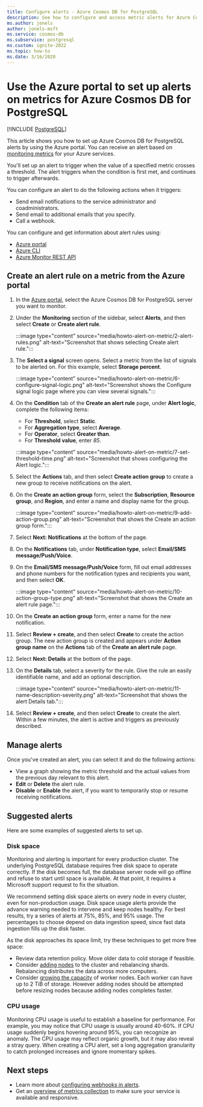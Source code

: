 ```yaml
---
title: Configure alerts - Azure Cosmos DB for PostgreSQL
description: See how to configure and access metric alerts for Azure Cosmos DB for PostgreSQL.
ms.author: jonels
author: jonels-msft
ms.service: cosmos-db
ms.subservice: postgresql
ms.custom: ignite-2022
ms.topic: how-to
ms.date: 3/16/2020
---
```


# Use the Azure portal to set up alerts on metrics for Azure Cosmos DB for PostgreSQL

[!INCLUDE [PostgreSQL](../includes/appliesto-postgresql.md)]

This article shows you how to set up Azure Cosmos DB for PostgreSQL alerts by using the Azure portal. You can receive an alert based on [monitoring metrics](concepts-monitoring.md) for your Azure services.

You'll set up an alert to trigger when the value of a specified metric crosses a threshold. The alert triggers when the condition is first met, and continues to trigger afterwards.

You can configure an alert to do the following actions when it triggers:
* Send email notifications to the service administrator and coadministrators.
* Send email to additional emails that you specify.
* Call a webhook.

You can configure and get information about alert rules using:
* [Azure portal](../../azure-monitor/alerts/alerts-metric.md#create-with-azure-portal)
* [Azure CLI](../../azure-monitor/alerts/alerts-metric.md#with-azure-cli)
* [Azure Monitor REST API](/rest/api/monitor/metricalerts)

## Create an alert rule on a metric from the Azure portal
1. In the [Azure portal](https://portal.azure.com/), select the Azure Cosmos DB for PostgreSQL server you want to monitor.

1. Under the **Monitoring** section of the sidebar, select **Alerts**, and then select **Create** or **Create alert rule**.

   :::image type="content" source="media/howto-alert-on-metric/2-alert-rules.png" alt-text="Screenshot that shows selecting Create alert rule.":::

1. The **Select a signal** screen opens. Select a metric from the list of signals to be alerted on. For this example, select **Storage percent**.
   
   :::image type="content" source="media/howto-alert-on-metric/6-configure-signal-logic.png" alt-text="Screenshot shows the Configure signal logic page where you can view several signals.":::

1. On the **Condition** tab of the **Create an alert rule** page, under **Alert logic**, complete the following items:

   - For **Threshold**, select **Static**.
   - For **Aggregation type**, select **Average**.
   - For **Operator**, select **Greater than**.
   - For **Threshold value**, enter *85*.

   :::image type="content" source="media/howto-alert-on-metric/7-set-threshold-time.png" alt-text="Screenshot that shows configuring the Alert logic.":::

1. Select the **Actions** tab, and then select **Create action group** to create a new group to receive notifications on the alert.

1. On the **Create an action group** form, select the **Subscription**, **Resource group**, and **Region**, and enter a name and display name for the group.

   :::image type="content" source="media/howto-alert-on-metric/9-add-action-group.png" alt-text="Screenshot that shows the Create an action group form.":::

1. Select **Next: Notifications** at the bottom of the page.

1. On the **Notifications** tab, under **Notification type**, select **Email/SMS message/Push/Voice**.

1. On the **Email/SMS message/Push/Voice** form, fill out email addresses and phone numbers for the notification types and recipients you want, and then select **OK**.

   :::image type="content" source="media/howto-alert-on-metric/10-action-group-type.png" alt-text="Screenshot that shows the Create an alert rule page.":::

1. On the **Create an action group** form, enter a name for the new notification.

1. Select **Review + create**, and then select **Create** to create the action group. The new action group is created and appears under **Action group name** on the **Actions** tab of the **Create an alert rule** page.

1. Select **Next: Details** at the bottom of the page.

1. On the **Details** tab, select a severity for the rule. Give the rule an easily identifiable name, and add an optional description.

   :::image type="content" source="media/howto-alert-on-metric/11-name-description-severity.png" alt-text="Screenshot that shows the alert Details tab."::: 

1. Select **Review + create**, and then select **Create** to create the alert. Within a few minutes, the alert is active and triggers as previously described.

## Manage alerts

Once you've created an alert, you can select it and do the following actions:

* View a graph showing the metric threshold and the actual values from the previous day relevant to this alert.
* **Edit** or **Delete** the alert rule.
* **Disable** or **Enable** the alert, if you want to temporarily stop or resume receiving notifications.

## Suggested alerts

Here are some examples of suggested alerts to set up.

### Disk space

Monitoring and alerting is important for every production cluster. The underlying PostgreSQL database requires free disk space to operate correctly. If the disk becomes full, the database server node will go offline and refuse to start until space is available. At that point, it requires a Microsoft support request to fix the situation.

We recommend setting disk space alerts on every node in every cluster, even for non-production usage. Disk space usage alerts provide the advance warning needed to intervene and keep nodes healthy. For best results, try a series of alerts at 75%, 85%, and 95% usage. The percentages to choose depend on data ingestion speed, since fast data ingestion fills up the disk faster.

As the disk approaches its space limit, try these techniques to get more free space:

* Review data retention policy. Move older data to cold storage if feasible.
* Consider [adding nodes](howto-scale-grow.md#add-worker-nodes) to the cluster and rebalancing shards. Rebalancing distributes the data across more computers.
* Consider [growing the capacity](howto-scale-grow.md#increase-or-decrease-vcores-on-nodes) of worker nodes. Each worker can have up to 2 TiB of storage. However adding nodes should be attempted before resizing nodes because adding nodes completes faster.

### CPU usage

Monitoring CPU usage is useful to establish a baseline for performance. For example, you may notice that CPU usage is usually around 40-60%. If CPU usage suddenly begins hovering around 95%, you can recognize an anomaly. The CPU usage may reflect organic growth, but it may also reveal a stray query. When creating a CPU alert, set a long aggregation granularity to catch prolonged increases and ignore momentary spikes.

## Next steps
* Learn more about [configuring webhooks in alerts](../../azure-monitor/alerts/alerts-webhooks.md).
* Get an [overview of metrics collection](../../azure-monitor/data-platform.md) to make sure your service is available and responsive.
